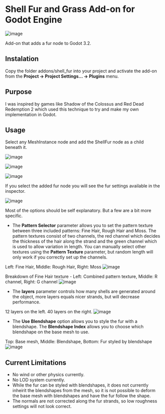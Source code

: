 # Shell Fur and Grass Add-on for Godot Engine

![image](https://user-images.githubusercontent.com/4955051/95903332-e9438c00-0d8d-11eb-9c76-368189795cff.png)

Add-on that adds a fur node to Godot 3.2.


Instalation
-----------
Copy the folder addons/shell_fur into your project and activate the add-on from the **Project -> Project Settings... -> Plugins** menu.

Purpose
-------
I was inspired by games like Shadow of the Colossus and Red Dead Redemption 2 which used this technique to try and make my own implementation in Godot.

Usage
-----
Select any MeshInstance node and add the ShellFur node as a child beneath it.

![image](https://user-images.githubusercontent.com/4955051/95904767-da5dd900-0d8f-11eb-8d1e-397e6bacbd66.png)

![image](https://user-images.githubusercontent.com/4955051/95904873-037e6980-0d90-11eb-8c85-78fd65ee06b3.png)

![image](https://user-images.githubusercontent.com/4955051/95905031-39235280-0d90-11eb-88a9-1840da7de408.png)

If you select the added fur node you will see the fur settings available in the inspector.

![image](https://user-images.githubusercontent.com/4955051/95905255-84d5fc00-0d90-11eb-8920-3d26dea04576.png)

Most of the options should be self explanatory. But a few are a bit more specific.

- The **Pattern Selector** parameter allows you to set the pattern texture between three included patterns: Fine Hair, Rough Hair and Moss. The pattern textures consist of two channels, the red channel which decides the thickness of the hair along the strand and the green channel which is used to allow variation in length. You can manually select other textures using the **Pattern Texture** parameter, but random length will only work if you correctly set up the channels.

Left: Fine Hair, Middle: Rough Hair, Right: Moss
![image](https://user-images.githubusercontent.com/4955051/95911309-3842ee80-0d99-11eb-9acf-54d6062179e8.png)

Breakdown of Fine Hair texture - Left: Combined pattern texture, Middle: R channel, Right: G channel
![image](https://user-images.githubusercontent.com/4955051/95909140-e64c9980-0d95-11eb-8a78-9f864b7abe19.png)

- The **layers** parameter controls how many shells are generated around the object, more layers equals nicer strands, but will decrease performance.

12 layers on the left. 40 layers on the right.
![image](https://user-images.githubusercontent.com/4955051/95906679-58bb7a80-0d92-11eb-946c-f3f319004f56.png)

- The **Use Blendshape** option allows you to style the fur with a blendshape. The **Blendshape Index** allows you to choose which blendshape on the base mesh to use.

Top: Base mesh, Middle: Blendshape, Bottom: Fur styled by blendshape
![image](https://user-images.githubusercontent.com/4955051/95907763-f794a680-0d93-11eb-948b-23ab3420f41a.png)

Current Limitations
-------------------
- No wind or other physics currently.
- No LOD system currently.
- While the fur can be styled with blendshapes, it does not currently inheirit the blendshapes from the mesh, so it is not possible to deform the base mesh with blendshapes and have the fur follow the shape.
- The normals are not corrected along the fur strands, so low roughness settings will not look correct.
